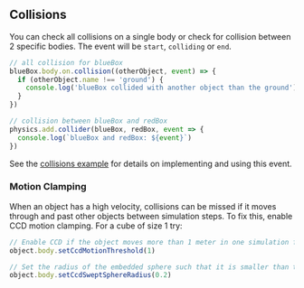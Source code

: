 ## Collisions

You can check all collisions on a single body or check for collision between 2 specific bodies. The event will be `start`, `colliding` or `end`.

```javascript
// all collision for blueBox
blueBox.body.on.collision((otherObject, event) => {
  if (otherObject.name !== 'ground') {
    console.log('blueBox collided with another object than the ground')
  }
})
```

```javascript
// collision between blueBox and redBox
physics.add.collider(blueBox, redBox, event => {
  console.log(`blueBox and redBox: ${event}`)
})
```

See the [collisions example](https://enable3d.io/examples/collision-detection.html) for details on implementing and using this event.

### Motion Clamping

When an object has a high velocity, collisions can be missed if it moves through and past other objects between simulation steps. To fix this, enable CCD motion clamping. For a cube of size 1 try:

```javascript
// Enable CCD if the object moves more than 1 meter in one simulation frame
object.body.setCcdMotionThreshold(1)

// Set the radius of the embedded sphere such that it is smaller than the object
object.body.setCcdSweptSphereRadius(0.2)
```
